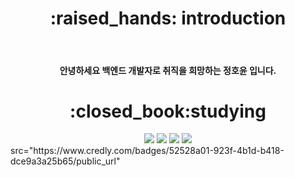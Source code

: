 
<div align=center>

  <h1>:raised_hands: introduction</h1><br> 
  <h4>안녕하세요 백엔드 개발자로 취직을 희망하는 정호윤 입니다.</h4>
  <h1>:closed_book:studying</h1>
  <img src="https://img.shields.io/badge/Java-006400?style=plastic&logo=OpenJDK&logoColor=white"/>
<img src="https://img.shields.io/badge/Spring-6DB33F?style=flat&logo=Spring&logoColor=white"/>
<img src="https://img.shields.io/badge/jQuery-0769AD?style=flat&logo=jQuery&logoColor=white"/>
<img src="https://img.shields.io/badge/MySQL-4479A1?style=flat&logo=MySQL&logoColor=white"/>
</div>
<a> src="https://www.credly.com/badges/52528a01-923f-4b1d-b418-dce9a3a25b65/public_url"</a>


<div data-iframe-width="150" data-iframe-height="270" data-share-badge-id="52528a01-923f-4b1d-b418-dce9a3a25b65" data-share-badge-host="https://www.credly.com"></div><script type="text/javascript" async src="//cdn.credly.com/assets/utilities/embed.js"></script>
